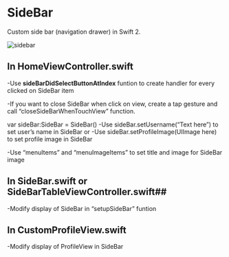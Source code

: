 # SideBar
Custom side bar (navigation drawer) in Swift 2.

![sidebar](https://cloud.githubusercontent.com/assets/20257815/17294125/f48ab2d8-581e-11e6-9338-11384410e44e.gif)

## In HomeViewController.swift ##
-Use **sideBarDidSelectButtonAtIndex** funtion to create handler for every clicked on SideBar item

-If you want to close SideBar when click on view, create a tap gesture and call “closeSideBarWhenTouchView” function.

var sideBar:SideBar = SideBar()
-Use sideBar.setUsername(“Text here”) to set user’s name in SideBar
or 
-Use sideBar.setProfileImage(UIImage here) to set profile image in SideBar

-Use “menuItems” and “menuImageItems” to set title and image for SideBar image

## In SideBar.swift or SideBarTableViewController.swift##
-Modify display of SideBar in “setupSideBar” funtion


## In CustomProfileView.swift ##
-Modify display of ProfileView in SideBar

